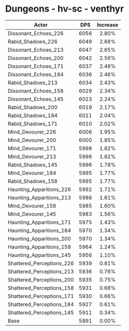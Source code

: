 # Dungeons - hv-sc - venthyr
| Actor | DPS | Increase |
|---|:---:|:---:|
|Dissonant_Echoes_226|6056|2.80%|
|Rabid_Shadows_226|6049|2.68%|
|Dissonant_Echoes_213|6047|2.65%|
|Dissonant_Echoes_200|6042|2.56%|
|Dissonant_Echoes_171|6037|2.48%|
|Dissonant_Echoes_184|6036|2.46%|
|Rabid_Shadows_213|6034|2.43%|
|Dissonant_Echoes_158|6029|2.34%|
|Dissonant_Echoes_145|6023|2.24%|
|Rabid_Shadows_200|6019|2.17%|
|Rabid_Shadows_184|6011|2.04%|
|Rabid_Shadows_171|6010|2.02%|
|Mind_Devourer_226|6006|1.95%|
|Mind_Devourer_200|6000|1.85%|
|Mind_Devourer_171|5998|1.82%|
|Mind_Devourer_213|5998|1.82%|
|Rabid_Shadows_145|5996|1.78%|
|Mind_Devourer_184|5995|1.77%|
|Rabid_Shadows_158|5995|1.77%|
|Haunting_Apparitions_226|5992|1.71%|
|Haunting_Apparitions_213|5986|1.61%|
|Mind_Devourer_158|5985|1.60%|
|Mind_Devourer_145|5983|1.56%|
|Haunting_Apparitions_171|5975|1.43%|
|Haunting_Apparitions_184|5970|1.34%|
|Haunting_Apparitions_200|5970|1.34%|
|Haunting_Apparitions_158|5964|1.24%|
|Haunting_Apparitions_145|5956|1.10%|
|Shattered_Perceptions_226|5939|0.81%|
|Shattered_Perceptions_213|5936|0.76%|
|Shattered_Perceptions_200|5935|0.75%|
|Shattered_Perceptions_158|5931|0.68%|
|Shattered_Perceptions_171|5930|0.66%|
|Shattered_Perceptions_184|5927|0.61%|
|Shattered_Perceptions_145|5911|0.34%|
|Base|5891|0.00%|
